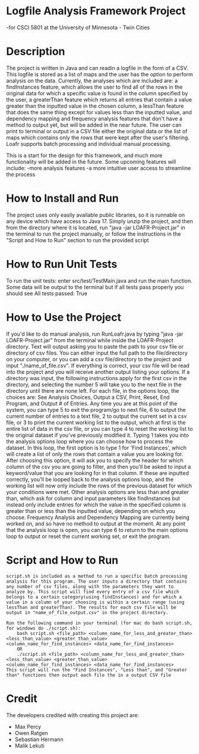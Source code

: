 # Logfile Analysis Framework Project 
-for CSCI 5801 at the University of Minnesota - Twin Cities

# Description
The project is written in Java and can readin a logfile in the form of a CSV. This logfile is stored as a list of maps and 
the user has the option to perform analysis on the data. Currently, the analyses which are included are: a findInstances 
feature, which allows the user to find all of the rows in the original data for which a specific value is found in the 
column specified by the user, a greaterThan feature which returns all entries that contain a value greater than the inputted
value in the chosen column, a lessThan feature that does the same thing except for values less than the inputted value, and 
dependency mapping and frequency analysis features that don't have a method to output yet, but will be added in the near 
future. The user can print to terminal or output in a CSV file either the original data or the list of maps which contains 
only the rows that were kept after the user's filtering. Loafr supports batch processing and individual manual processing.

This is a start for the design for this framework, and much more functionality will be added in the future. Some 
upcoming features will include:
-more analysis features
-a more intuitive user access to streamline the process

# How to Install and Run
The project uses only easily available public libraries, so it is runnable on any device which have access to 
Java 17. Simply unzip the project, and then from the directory where it is located, run "java -jar LOAFR-Project.jar"
in the terminal to run the project manually, or follow the instructions in the "Script and How to Run" section
to run the provided script

# How to Run Unit Tests
To run the unit tests: enter src/test/TestMain.java and run the main function. Some data will be output to the terminal but if all tests pass properly you should see All tests passed: True

# How to Use the Project
If you'd like to do manual analysis, run RunLoafr.java by typing "java -jar LOAFR-Project.jar" from the terminal while inside the 
LOAFR-Project directory. Text will output asking you to paste the path to your csv file or directory of csv files. You can either input the
full path to the file/directory on your computer, or you can add a csv file/directory to the project and input "./name_of_file.csv". If everything is correct, your csv file will be read into the project and you will receive another output
listing your options. If a directory was input, the following instructions apply for the first csv in the directory, and selecting the number 5 will take you to the next file in the directory until there are none left. For each file, in the options loop, the choices are: 
See Analysis Choices, Output a CSV, Print, Reset, End Program, and Output # of Entries. Any time you are at this point
of the system, you can type 5 to exit the program/go to next file, 6 to output the current number of entries to a text file, 2 to output 
the current set in a csv file, or 3 to print the current working list to the output, which at first
is the entire list of data in the csv file, or you can type 4 to reset the working list to the original dataset if you've
previously modified it. Typing 1 takes you into the analysis options loop where you can choose how to process the dataset. In this loop, the first option is to type 1 for 'Find Instances', which will create a list of only the rows that contain a value you are looking for. After choosing
this option, it will ask you to specify the header for which column of the csv you are going to filter, and then you'll be 
asked to input a keyword/value that you are looking for in that column. If these are inputted correctly, you'll be looped back
to the analysis options loop, and the working list will now only include the rows of the previous dataset for which your conditions 
were met. Other analysis options are less than and greater than, which ask for column and input parameters like findInstances but instead only include entries for which the value in the specified column is greater than or less than the inputted value, depending on which you choose. Frequency Analysis and Dependency Mapping are currently being worked on, and so have no method to output at the moment. At any point that the analysis loop is open, you can type 6 to return to the main options loop to output or reset the current working set, or exit the program.

# Script and How to Run
    script.sh is included as a method to run a specific batch processing analysis for this program. The user inputs a directory that contains any number of csv files, along with the parameters they want to analyze by. This script will find every entry of a csv file which belongs to a certain category(using findInstances) and for which a value in a column of your choosing is within a certain range (using lessThan and greaterThan). The results for each csv file will be output in "name_of_file_output.csv" in the project directory.
    
    Run the following command in your terminal (for mac do bash script.sh, for windows do ./script.sh):
        bash script.sh <file_path> <column_name_for_less_and_greater_than> <less_than_value> <greater_than_value> <column_name_for_find_instances> <data_name_for_find_instances>
        OR
        ./script.sh <file_path> <column_name_for_less_and_greater_than> <less_than_value> <greater_than_value> <column_name_for_find_instances> <data_name_for_find_instances>
    This script will run the "Find Instances", "Less than", and "Greater than" functions then output each file the in a output CSV file

# Credit
The developers credited with creating this project are:
- Max Percy
- Owen Ratgen
- Sebastian Hermann
- Malik Lekuti

